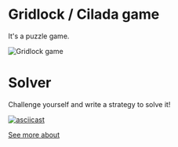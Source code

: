 # Gridlock / Cilada game

It's a puzzle game.

![Gridlock game](https://cloud.githubusercontent.com/assets/15484/16789155/7f1ca878-4881-11e6-9938-70be8bd18f3f.jpg)

# Solver

Challenge yourself and write a strategy to solve it!

[![asciicast](https://asciinema.org/a/79433.png)](https://asciinema.org/a/79433)

[See more about](http://ideia.me/ruby-puzzle-gridlock/)


